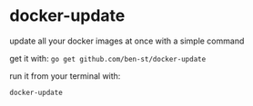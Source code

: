 # docker-update
update all your docker images at once with a simple command

get it with:
`go get github.com/ben-st/docker-update`

run it from your terminal with:

`docker-update`

